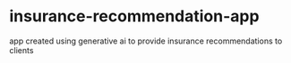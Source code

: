 # insurance-recommendation-app
app created using generative ai to provide insurance recommendations to clients
